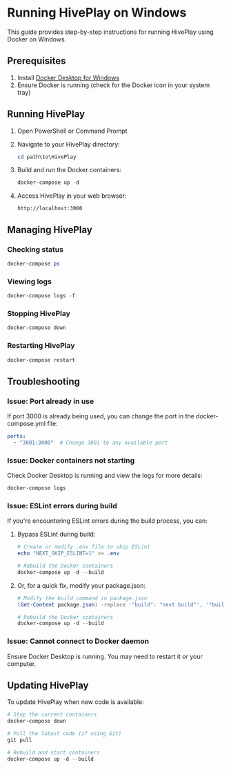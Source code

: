 # Running HivePlay on Windows

This guide provides step-by-step instructions for running HivePlay using Docker on Windows.

## Prerequisites

1. Install [Docker Desktop for Windows](https://www.docker.com/products/docker-desktop/)
2. Ensure Docker is running (check for the Docker icon in your system tray)

## Running HivePlay

1. Open PowerShell or Command Prompt
2. Navigate to your HivePlay directory:
   ```powershell
   cd path\to\HivePlay
   ```

3. Build and run the Docker containers:
   ```powershell
   docker-compose up -d
   ```

4. Access HivePlay in your web browser:
   ```
   http://localhost:3000
   ```

## Managing HivePlay

### Checking status
```powershell
docker-compose ps
```

### Viewing logs
```powershell
docker-compose logs -f
```

### Stopping HivePlay
```powershell
docker-compose down
```

### Restarting HivePlay
```powershell
docker-compose restart
```

## Troubleshooting

### Issue: Port already in use
If port 3000 is already being used, you can change the port in the docker-compose.yml file:
```yaml
ports:
  - "3001:3000"  # Change 3001 to any available port
```

### Issue: Docker containers not starting
Check Docker Desktop is running and view the logs for more details:
```powershell
docker-compose logs
```

### Issue: ESLint errors during build
If you're encountering ESLint errors during the build process, you can:

1. Bypass ESLint during build:
   ```powershell
   # Create or modify .env file to skip ESLint
   echo "NEXT_SKIP_ESLINT=1" >> .env
   
   # Rebuild the Docker containers
   docker-compose up -d --build
   ```

2. Or, for a quick fix, modify your package.json:
   ```powershell
   # Modify the build command in package.json
   (Get-Content package.json) -replace '"build": "next build"', '"build": "next build --no-lint"' | Set-Content package.json
   
   # Rebuild the Docker containers
   docker-compose up -d --build
   ```

### Issue: Cannot connect to Docker daemon
Ensure Docker Desktop is running. You may need to restart it or your computer.

## Updating HivePlay

To update HivePlay when new code is available:

```powershell
# Stop the current containers
docker-compose down

# Pull the latest code (if using Git)
git pull

# Rebuild and start containers
docker-compose up -d --build
```

